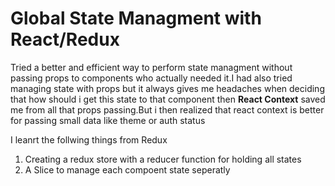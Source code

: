 # Global State Managment with React/Redux

Tried a better and efficient way to perform state managment without passing props to components who actually needed it.I had also tried managing state with props but it always gives me headaches when deciding that how should i get this state to that component then **React Context** saved me from all that props passing.But i then realized that react context is better for passing small data like theme or auth status

I leanrt the follwing things from Redux

1. Creating a redux store with a reducer function for holding all states
2. A Slice to manage each compoent state seperatly

